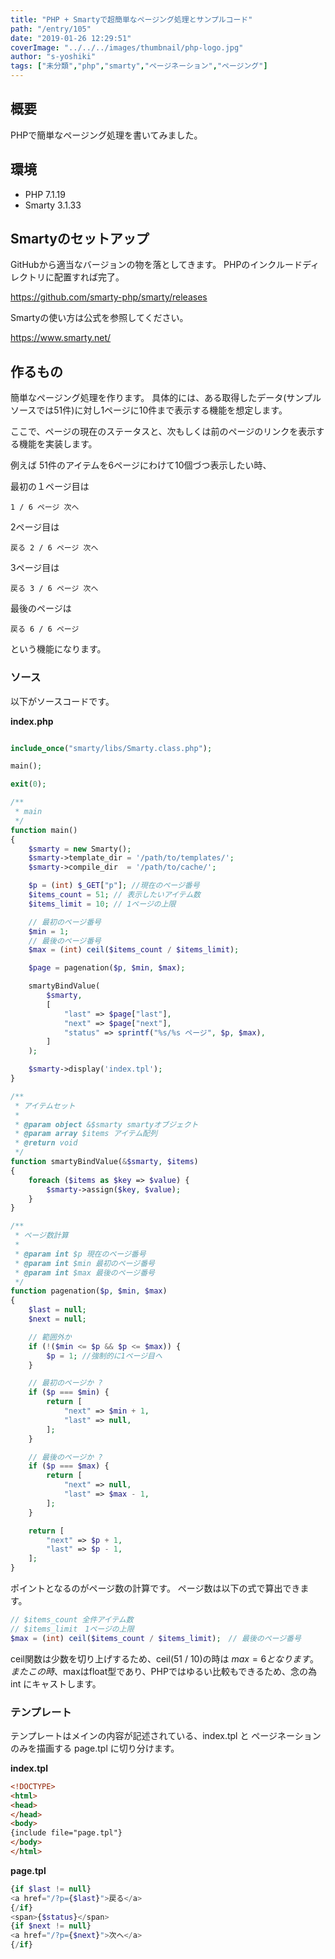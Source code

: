 ```yaml
---
title: "PHP + Smartyで超簡単なページング処理とサンプルコード"
path: "/entry/105"
date: "2019-01-26 12:29:51"
coverImage: "../../../images/thumbnail/php-logo.jpg"
author: "s-yoshiki"
tags: ["未分類","php","smarty","ページネーション","ページング"]
---
```


## 概要

PHPで簡単なページング処理を書いてみました。

## 環境

- PHP 7.1.19
- Smarty 3.1.33

## Smartyのセットアップ

GitHubから適当なバージョンの物を落としてきます。
PHPのインクルードディレクトリに配置すれば完了。

https://github.com/smarty-php/smarty/releases

Smartyの使い方は公式を参照してください。

https://www.smarty.net/

## 作るもの

簡単なページング処理を作ります。
具体的には、ある取得したデータ(サンプルソースでは51件)に対し1ページに10件まで表示する機能を想定します。

ここで、ページの現在のステータスと、次もしくは前のページのリンクを表示する機能を実装します。

例えば 51件のアイテムを6ページにわけて10個づつ表示したい時、

最初の１ページ目は

```
1 / 6 ページ 次へ
```

2ページ目は

```
戻る 2 / 6 ページ 次へ
```

3ページ目は

```
戻る 3 / 6 ページ 次へ
```

最後のページは

```
戻る 6 / 6 ページ
```

という機能になります。

### ソース

以下がソースコードです。

**index.php**

```php

include_once("smarty/libs/Smarty.class.php");

main();

exit(0);

/**
 * main
 */
function main()
{
    $smarty = new Smarty();
    $smarty->template_dir = '/path/to/templates/';
    $smarty->compile_dir  = '/path/to/cache/';

    $p = (int) $_GET["p"]; //現在のページ番号
    $items_count = 51; // 表示したいアイテム数
    $items_limit = 10; // 1ページの上限

    // 最初のページ番号
    $min = 1;
    // 最後のページ番号
    $max = (int) ceil($items_count / $items_limit);

    $page = pagenation($p, $min, $max);

    smartyBindValue(
        $smarty,
        [
            "last" => $page["last"],
            "next" => $page["next"],
            "status" => sprintf("%s/%s ページ", $p, $max),
        ]
    );

    $smarty->display('index.tpl');
}

/**
 * アイテムセット
 * 
 * @param object &$smarty smartyオブジェクト
 * @param array $items アイテム配列
 * @return void
 */
function smartyBindValue(&$smarty, $items)
{
    foreach ($items as $key => $value) {
        $smarty->assign($key, $value);
    }
}

/**
 * ページ数計算
 * 
 * @param int $p 現在のページ番号
 * @param int $min 最初のページ番号 
 * @param int $max 最後のページ番号
 */
function pagenation($p, $min, $max)
{
    $last = null;
    $next = null;

    // 範囲外か
    if (!($min <= $p && $p <= $max)) {
        $p = 1; //強制的に1ページ目へ
    }

    // 最初のページか ?
    if ($p === $min) {
        return [
            "next" => $min + 1,
            "last" => null,
        ];
    }

    // 最後のページか ?
    if ($p === $max) {
        return [
            "next" => null,
            "last" => $max - 1,
        ];
    }

    return [
        "next" => $p + 1,
        "last" => $p - 1,
    ];
}
```

ポイントとなるのがページ数の計算です。
ページ数は以下の式で算出できます。

```php
// $items_count 全件アイテム数
// $items_limit　1ページの上限
$max = (int) ceil($items_count / $items_limit);　// 最後のページ番号

```

ceil関数は少数を切り上げするため、ceil(51 / 10)の時は $max = 6となります。
またこの時、$maxはfloat型であり、PHPではゆるい比較もできるため、念の為 int にキャストします。

### テンプレート

テンプレートはメインの内容が記述されている、index.tpl と ページネーションのみを描画する page.tpl に切り分けます。

**index.tpl**

```html
<!DOCTYPE>
<html>
<head>
</head>
<body>
{include file="page.tpl"}
</body>
</html>
```

**page.tpl**

```php
{if $last != null}
<a href="/?p={$last}">戻る</a>
{/if}
<span>{$status}</span>
{if $next != null}
<a href="/?p={$next}">次へ</a>
{/if}

```
